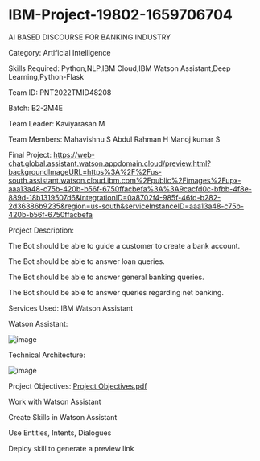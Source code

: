 
# IBM-Project-19802-1659706704
AI BASED DISCOURSE FOR BANKING INDUSTRY

Category: Artificial Intelligence

Skills Required:   Python,NLP,IBM Cloud,IBM Watson Assistant,Deep Learning,Python-Flask

Team ID: PNT2022TMID48208

Batch: B2-2M4E

Team Leader: Kaviyarasan M

Team Members: Mahavishnu S
              Abdul Rahman H
              Manoj kumar S

Final Project:
https://web-chat.global.assistant.watson.appdomain.cloud/preview.html?backgroundImageURL=https%3A%2F%2Fus-south.assistant.watson.cloud.ibm.com%2Fpublic%2Fimages%2Fupx-aaa13a48-c75b-420b-b56f-6750ffacbefa%3A%3A9cacfd0c-bfbb-4f8e-889d-18b1319507d6&integrationID=0a8702f4-985f-46fd-b282-2d36386b9235&region=us-south&serviceInstanceID=aaa13a48-c75b-420b-b56f-6750ffacbefa

Project Description:

The Bot should be able to guide a customer to create a bank account.

The Bot should be able to answer loan queries.

The Bot should be able to answer general banking queries.

The Bot should be able to answer queries regarding net banking.

Services Used:
IBM Watson Assistant

Watson Assistant:

![image](https://user-images.githubusercontent.com/113159759/194334226-af121a32-81d6-4f09-b574-e72a3cf4443a.png)

Technical Architecture:

![image](https://user-images.githubusercontent.com/113159759/194334343-13d8810c-912e-41b7-bee6-800b7221078c.png)

Project Objectives: [Project Objectives.pdf](https://github.com/IBM-EPBL/IBM-Project-19802-1659706704/blob/main/Project%20Objectives.pdf)

Work with Watson Assistant

Create Skills  in Watson Assistant

Use Entities, Intents, Dialogues

Deploy skill to generate a preview link

